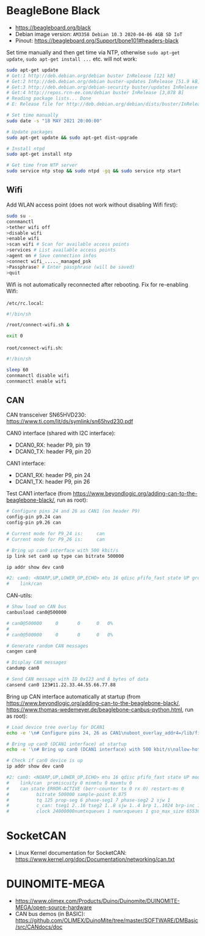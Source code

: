 # BeagleBone Black
* <https://beagleboard.org/black>
* Debian image version: `AM3358 Debian 10.3 2020-04-06 4GB SD IoT`
* Pinout: <https://beagleboard.org/Support/bone101#headers-black>

Set time manually and then get time via NTP, otherwise `sudo apt-get update`, `sudo apt-get install ...` etc. will not work:
```sh
sudo apt-get update
# Get:1 http://deb.debian.org/debian buster InRelease [121 kB]
# Get:2 http://deb.debian.org/debian buster-updates InRelease [51.9 kB]
# Get:3 http://deb.debian.org/debian-security buster/updates InRelease [65.4 kB]
# Get:4 http://repos.rcn-ee.com/debian buster InRelease [3,078 B]
# Reading package lists... Done
# E: Release file for http://deb.debian.org/debian/dists/buster/InRelease is not valid yet (invalid for another 354d 17h 8min 40s). Updates for this repository will not be applied.

# Set time manually
sudo date -s "18 MAY 2021 20:00:00"

# Update packages
sudo apt-get update && sudo apt-get dist-upgrade

# Install ntpd
sudo apt-get install ntp

# Get time from NTP server
sudo service ntp stop && sudo ntpd -gq && sudo service ntp start
```

## Wifi
Add WLAN access point (does not work without disabling Wifi first):
```sh
sudo su -
connmanctl
>tether wifi off
>disable wifi
>enable wifi
>scan wifi # Scan for available access points
>services # List available access points
>agent on # Save connection infos
>connect wifi_....._managed_psk
>Passphrase? # Enter passphrase (will be saved)
>quit
```

Wifi is not automatically reconnected after rebooting.
Fix for re-enabling Wifi:

`/etc/rc.local`:
```sh
#!/bin/sh

/root/connect-wifi.sh &

exit 0
```

`root/connect-wifi.sh`:
```sh
#!/bin/sh

sleep 60
connmanctl disable wifi
connmanctl enable wifi
```

## CAN

CAN transceiver SN65HVD230: <https://www.ti.com/lit/ds/symlink/sn65hvd230.pdf>

CAN0 interface (shared with I2C interface):
* DCAN0_RX: header P9, pin 19
* DCAN0_TX: header P9, pin 20

CAN1 interface:
* DCAN1_RX: header P9, pin 24
* DCAN1_TX: header P9, pin 26

Test CAN1 interface (from <https://www.beyondlogic.org/adding-can-to-the-beaglebone-black/>, run as root):
```sh
# Configure pins 24 and 26 as CAN1 (on header P9)
config-pin p9.24 can
config-pin p9.26 can

# Current mode for P9_24 is:     can
# Current mode for P9_26 is:     can

# Bring up can0 interface with 500 kbit/s
ip link set can0 up type can bitrate 500000

ip addr show dev can0

#2: can0: <NOARP,UP,LOWER_UP,ECHO> mtu 16 qdisc pfifo_fast state UP group default qlen 10
#    link/can
```

CAN-utils:
```sh
# Show load on CAN bus
canbusload can0@500000

# can0@500000     0       0      0   0%
#
# can0@500000     0       0      0   0%

# Generate random CAN messages
cangen can0

# Display CAN messages
candump can0

# Send CAN message with ID 0x123 and 8 bytes of data
cansend can0 123#11.22.33.44.55.66.77.88
```

Bring up CAN interface automatically at startup (from <https://www.beyondlogic.org/adding-can-to-the-beaglebone-black/>, <https://www.thomas-wedemeyer.de/beaglebone-canbus-python.html>, run as root):
```sh
# Load device tree overlay for DCAN1
echo -e '\n# Configure pins 24, 26 as CAN1\nuboot_overlay_addr4=/lib/firmware/BB-CAN1-00A0.dtbo' >>/boot/uEnv.txt

# Bring up can0 (DCAN1 interface) at startup
echo -e '\n# Bring up can0 (DCAN1 interface) with 500 kbit/s\nallow-hotplug can0\niface can0 can static\n\tbitrate 500000' >>/etc/network/interfaces

# Check if can0 device is up
ip addr show dev can0

#2: can0: <NOARP,UP,LOWER_UP,ECHO> mtu 16 qdisc pfifo_fast state UP mode DEFAULT group default qlen 10
#    link/can  promiscuity 0 minmtu 0 maxmtu 0
#    can state ERROR-ACTIVE (berr-counter tx 0 rx 0) restart-ms 0
#          bitrate 500000 sample-point 0.875
#          tq 125 prop-seg 6 phase-seg1 7 phase-seg2 2 sjw 1
#          c_can: tseg1 2..16 tseg2 1..8 sjw 1..4 brp 1..1024 brp-inc 1
#          clock 24000000numtxqueues 1 numrxqueues 1 gso_max_size 65536 gso_max_segs 65535
```

# SocketCAN
* Linux Kernel documentation for SocketCAN: <https://www.kernel.org/doc/Documentation/networking/can.txt>

# DUINOMITE-MEGA
* <https://www.olimex.com/Products/Duino/Duinomite/DUINOMITE-MEGA/open-source-hardware>
* CAN bus demos (in BASIC): <https://github.com/OLIMEX/DuinoMite/tree/master/SOFTWARE/DMBasic/src/CANdocs/doc>
